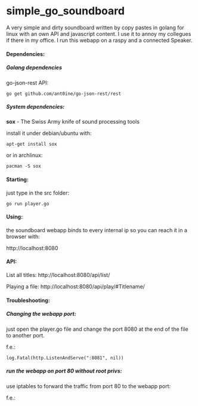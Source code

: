 # simple_go_soundboard
A very simple and dirty soundboard written by copy pastes in golang for linux with an own API and javascript content. I use it to annoy my collegues if there in my office. I run this webapp on a raspy and a connected Speaker.


#### Dependencies:

##### Golang dependencies

go-json-rest API:
```
go get github.com/ant0ine/go-json-rest/rest
```

##### System dependencies:
**sox** - The Swiss Army knife of sound processing tools


install it under debian/ubuntu with:

```
apt-get install sox
```

or in archlinux:

```
pacman -S sox

```


#### Starting:

just type in the src folder:

```
go run player.go
```


#### Using:

the soundboard webapp binds to every internal ip so you can reach it in a browser with:

http://localhost:8080

#### API:

List all titles:
http://localhost:8080/api/list/

Playing a file:
http://localhost:8080/api/play/#Titlename/


#### Troubleshooting:

##### Changing the webapp port:

just open the player.go file and change the port 8080 at the end of the file to another port.

f.e.:
```
log.Fatal(http.ListenAndServe(":8081", nil))
```

##### run the webapp on port 80 without root privs:

use iptables to forward the traffic from port 80 to the webapp port:

f.e.:
```
```
